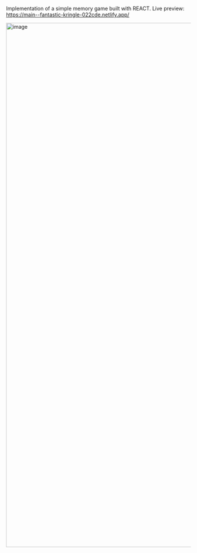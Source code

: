 Implementation of a simple memory game built with REACT.
Live preview: https://main--fantastic-kringle-022cde.netlify.app/

<img width="1432" alt="image" src="https://github.com/sangT220222/MemoryGame/assets/100322380/06957adc-66a5-45a8-94db-579aa6f673a6">

